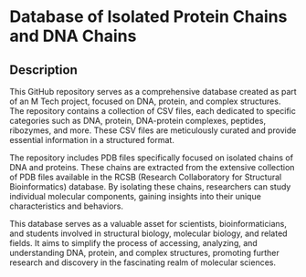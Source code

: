 # Database of Isolated Protein Chains and DNA Chains


## Description

This GitHub repository serves as a comprehensive database created as part of an M Tech project, focused on DNA, protein, and complex structures. The repository contains a collection of CSV files, each dedicated to specific categories such as DNA, protein, DNA-protein complexes, peptides, ribozymes, and more. These CSV files are meticulously curated and provide essential information in a structured format.


The repository includes PDB files specifically focused on isolated chains of DNA and proteins. These chains are extracted from the extensive collection of PDB files available in the RCSB (Research Collaboratory for Structural Bioinformatics) database. By isolating these chains, researchers can study individual molecular components, gaining insights into their unique characteristics and behaviors.

This database serves as a valuable asset for scientists, bioinformaticians, and students involved in structural biology, molecular biology, and related fields. It aims to simplify the process of accessing, analyzing, and understanding DNA, protein, and complex structures, promoting further research and discovery in the fascinating realm of molecular sciences.
